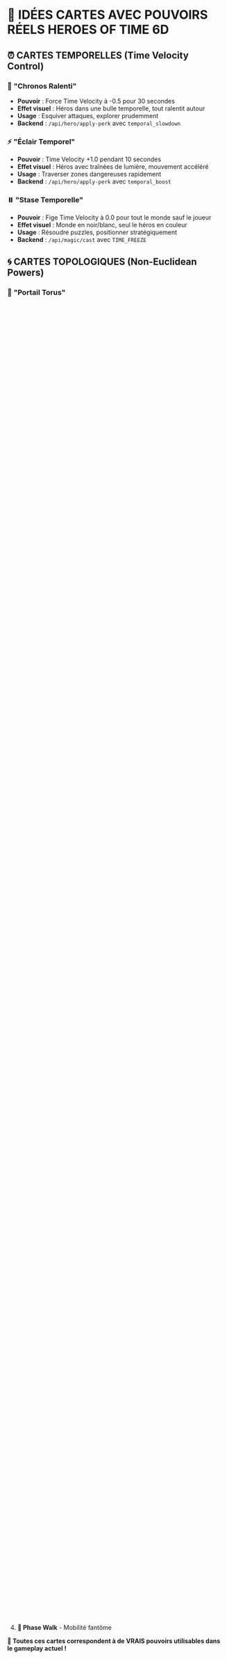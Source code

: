 # 🎴 **IDÉES CARTES AVEC POUVOIRS RÉELS HEROES OF TIME 6D**

## ⏰ **CARTES TEMPORELLES** (Time Velocity Control)

### 🐌 **"Chronos Ralenti"**
- **Pouvoir** : Force Time Velocity à -0.5 pour 30 secondes
- **Effet visuel** : Héros dans une bulle temporelle, tout ralentit autour
- **Usage** : Esquiver attaques, explorer prudemment
- **Backend** : `/api/hero/apply-perk` avec `temporal_slowdown`

### ⚡ **"Éclair Temporel"** 
- **Pouvoir** : Time Velocity +1.0 pendant 10 secondes
- **Effet visuel** : Héros avec traînées de lumière, mouvement accéléré
- **Usage** : Traverser zones dangereuses rapidement
- **Backend** : `/api/hero/apply-perk` avec `temporal_boost`

### ⏸️ **"Stase Temporelle"**
- **Pouvoir** : Fige Time Velocity à 0.0 pour tout le monde sauf le joueur
- **Effet visuel** : Monde en noir/blanc, seul le héros en couleur
- **Usage** : Résoudre puzzles, positionner stratégiquement
- **Backend** : `/api/magic/cast` avec `TIME_FREEZE`

## 🌀 **CARTES TOPOLOGIQUES** (Non-Euclidean Powers)

### 🍩 **"Portail Torus"**
- **Pouvoir** : Change topology vers "torus" pour la map actuelle
- **Effet visuel** : Portails aux bords de la carte qui se connectent
- **Usage** : Raccourcis géographiques, fuir en boucle
- **Backend** : `/api/map/set-topology` avec `{topology: "torus"}`

### 🌀 **"Ruban de Möbius"**
- **Pouvoir** : Topology "mobius" - retourne l'espace à chaque passage
- **Effet visuel** : Carte qui se retourne avec effet miroir
- **Usage** : Confuser ennemis, géométrie défensive
- **Backend** : `/api/map/set-topology` avec `{topology: "mobius"}`

### 🔗 **"Bouteille de Klein"**
- **Pouvoir** : Topology "klein" - dimension supplémentaire cachée
- **Effet visuel** : Passages qui traversent "à travers" la carte
- **Usage** : Chemins secrets, téléportation
- **Backend** : `/api/map/set-topology` avec `{topology: "klein"}`

## 🌫️ **CARTES FOG & RÉVÉLATION**

### 👁️ **"Œil de GRUT"** 
- **Pouvoir** : Révèle TOUT le Causality Fog sur la carte
- **Effet visuel** : Œil géant 6D qui balaye et dissipe le brouillard
- **Usage** : Vision tactique complète
- **Backend** : `/api/world-state/collapse` sur toute la carte

### 🌪️ **"Tempête Causale"**
- **Pouvoir** : Augmente le Causality Fog partout (niveau de chaos +0.3)
- **Effet visuel** : Tempête violette qui obscurcit la vision
- **Usage** : Cacher ses mouvements, chaos stratégique
- **Backend** : `/api/magic/cast` avec `CHAOS_STORM`

### 📡 **"Scanner WSG"**
- **Pouvoir** : Révèle positions de TOUTES les entités via WSG
- **Effet visuel** : Radar 6D avec points lumineux pour chaque entité
- **Usage** : Détection d'embuscades, tracking
- **Backend** : `/api/panopticon/world-state-graph/nearby` avec radius max

## 🎮 **CARTES TEMPORAL DRIFT**

### 🚗 **"Régulateur de Drift"**
- **Pouvoir** : Reset RPM à 0, évite les mini-games forcés
- **Effet visuel** : Compteur RPM qui redescend avec particules apaisantes
- **Usage** : Éviter interruptions, contrôle du rythme
- **Backend** : `/api/regulation/drift/reset`

### 🎯 **"Drift Volontaire"**
- **Pouvoir** : Déclenche mini-game AU CHOIX (pas aléatoire)
- **Effet visuel** : Menu de sélection stylisé apparaît
- **Usage** : Farmer des rewards spécifiques
- **Backend** : `/api/minigames/start` avec choix du type

### ⚡ **"Overdrive Contrôlé"**
- **Pouvoir** : RPM boost sans déclencher drift (immunity 60s)
- **Effet visuel** : Aura dorée protectrice autour du héros
- **Usage** : Actions rapides sans pénalité
- **Backend** : `/api/regulation/drift/immunity`

## 🛠️ **CARTES CRAFT & ÉCONOMIE**

### 🧪 **"Laboratoire Portable"**
- **Pouvoir** : Craft n'importe où sans aller aux mini-games
- **Effet visuel** : Laboratoire alchimique se matérialise autour du héros
- **Usage** : Craft d'urgence, optimisation temps
- **Backend** : `/api/craft/*` direct sans conditions de lieu

### 💎 **"Transmutation"** 
- **Pouvoir** : Convertit ressources : 3 herbs → 1 essence
- **Effet visuel** : Particules qui se transforment avec effet lumineux
- **Usage** : Optimiser inventaire, obtenir ressources rares
- **Backend** : `/api/economy/transmute`

### 🎒 **"Sac Infini"**
- **Pouvoir** : Inventaire illimité pendant 5 minutes
- **Effet visuel** : Sac mystique qui absorbe tout sans se remplir
- **Usage** : Collecte massive, pas de gestion d'inventaire
- **Backend** : `inventory.setCapacity(Infinity)` temporaire

## ⚔️ **CARTES COMBAT**

### 🛡️ **"Bouclier Causal"**
- **Pouvoir** : Immunité au prochain resolve (esquive automatique)
- **Effet visuel** : Barrière causale scintillante autour du héros
- **Usage** : Protection contre embuscades, exploration sûre
- **Backend** : Flag `causal_immunity` dans hero status

### ⚡ **"Resolve Forcé"**
- **Pouvoir** : Déclenche resolve même sans collision
- **Effet visuel** : Onde de choc causale qui émane du héros
- **Usage** : Forcer combat avec entité spécifique
- **Backend** : `/api/causality/resolve` avec `force: true`

### 🎴 **"Deck Master"**
- **Pouvoir** : Dans TCG, commence avec 2 cartes bonus
- **Effet visuel** : Cartes dorées qui apparaissent dans la main
- **Usage** : Avantage tactique en combat
- **Backend** : Modify TCG starting hand

## 🏃 **CARTES MOUVEMENT**

### 🌟 **"Téléportation 6D"**
- **Pouvoir** : Téléporte à n'importe quel point (x,y,z,t,c,psi)
- **Effet visuel** : Portail dimensionnel qui s'ouvre
- **Usage** : Échapper danger, positionnement tactique
- **Backend** : `/agents/control` avec nouvelles coordonnées

### 👻 **"Phase Walk"**
- **Pouvoir** : Traverse obstacles pendant 15 secondes
- **Effet visuel** : Héros devient translucide, passe à travers
- **Usage** : Raccourcis, éviter terrain difficile
- **Backend** : `movement.setPhasing(true)` temporaire

### 🚀 **"Super Saut"**
- **Pouvoir** : Mouvement en Z (sauter par-dessus montagnes)
- **Effet visuel** : Héros bondit très haut avec traînée
- **Usage** : Franchir obstacles, vue aérienne
- **Backend** : Modification temporaire des `movement_points`

---

## 🎯 **PRIORITÉS POUR IMAGES**

### **🔥 SUPER UTILES**
1. **⏸️ Stase Temporelle** - Pause stratégique
2. **👁️ Œil de GRUT** - Vision totale 6D
3. **🍩 Portail Torus** - Raccourcis géographiques
4. **🛡️ Bouclier Causal** - Protection combat

### **🎮 FUN À JOUER**
1. **🌀 Ruban de Möbius** - Géométrie retournée
2. **🚗 Drift Volontaire** - Contrôle mini-games
3. **🧪 Laboratoire Portable** - Craft nomade
4. **🌟 Téléportation 6D** - Liberté totale

### **⚔️ COMBAT ÉPIQUE**
1. **⚡ Resolve Forcé** - Initier combat
2. **🎴 Deck Master** - Avantage TCG
3. **💎 Transmutation** - Économie avancée
4. **👻 Phase Walk** - Mobilité fantôme

**🌟 Toutes ces cartes correspondent à de VRAIS pouvoirs utilisables dans le gameplay actuel !**
